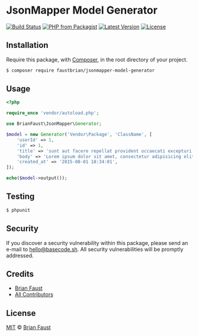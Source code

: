 # JsonMapper Model Generator

[![Build Status](https://img.shields.io/travis/faustbrian/JsonMapper-Model-Generator/master.svg?style=flat-square)](https://travis-ci.org/faustbrian/JsonMapper-Model-Generator)
[![PHP from Packagist](https://img.shields.io/packagist/php-v/faustbrian/jsonmapper-model-generator.svg?style=flat-square)]()
[![Latest Version](https://img.shields.io/github/release/faustbrian/JsonMapper-Model-Generator.svg?style=flat-square)](https://github.com/faustbrian/JsonMapper-Model-Generator/releases)
[![License](https://img.shields.io/packagist/l/faustbrian/JsonMapper-Model-Generator.svg?style=flat-square)](https://packagist.org/packages/faustbrian/JsonMapper-Model-Generator)

## Installation

Require this package, with [Composer](https://getcomposer.org/), in the root directory of your project.

``` bash
$ composer require faustbrian/jsonmapper-model-generator
```

## Usage

``` php
<?php

require_once 'vendor/autoload.php';

use BrianFaust\JsonMapper\Generator;

$model = new Generator('Vendor\Package', 'ClassName', [
    'userId' => 1,
    'id' => 1,
    'title' => 'sunt aut facere repellat provident occaecati excepturi optio reprehenderit',
    'body' => 'Lorem ipsum dolor sit amet, consectetur adipisicing elit. Nesciunt nemo earum, blanditiis harum aliquam minus id repellendus quia libero expedita itaque beatae et voluptate pariatur eos, voluptatem, saepe inventore tempora!',
    'created_at' => '2015-08-01 18:34:01',
]);

echo($model->output());
```

## Testing

``` bash
$ phpunit
```

## Security

If you discover a security vulnerability within this package, please send an e-mail to hello@basecode.sh. All security vulnerabilities will be promptly addressed.

## Credits

- [Brian Faust](https://github.com/faustbrian)
- [All Contributors](../../contributors)

## License

[MIT](LICENSE) © [Brian Faust](https://basecode.sh)
